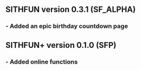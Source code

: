 ## SITHFUN version 0.3.1 (SF_ALPHA)

### - Added an epic birthday countdown page

## SITHFUN+ version 0.1.0 (SFP)

### - Added online functions
